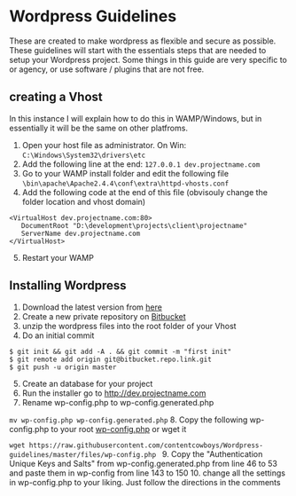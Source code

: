 # Wordpress Guidelines
These are created to make wordpress as flexible and secure as possible.
These guidelines will start with the essentials steps that are needed to setup your Wordpress project.
Some things in this guide are very specific to or agency, or use software / plugins that are not free.

## creating a Vhost

In this instance I will explain how to do this in WAMP/Windows, but in essentially it will be the same on other platfroms.

1. Open your host file as administrator. On Win: `C:\Windows\System32\drivers\etc`
2. Add the following line at the end: `127.0.0.1 dev.projectname.com`
3. Go to your WAMP install folder and edit the following file `\bin\apache\Apache2.4.4\conf\extra\httpd-vhosts.conf`
4. Add the following code at the end of this file (obvisouly change the folder location and vhost domain)

 ```
 <VirtualHost dev.projectname.com:80>
    DocumentRoot "D:\development\projects\client\projectname"
    ServerName dev.projectname.com
 </VirtualHost>
 ```
 5. Restart your WAMP

## Installing Wordpress

 1. Download the latest version from [here](http://wordpress.org/download/)
 2. Create a new  private repository on [Bitbucket](https://bitbucket.org/repo/create)
 3. unzip the wordpress files into the root folder of your Vhost
 4. Do an initial commit

 ```
 $ git init && git add -A . && git commit -m "first init"
 $ git remote add origin git@bitbucket.repo.link.git
 $ git push -u origin master
 ```
 5. Create an database for your project
 6. Run the installer go to http://dev.projectname.com
 7. Rename wp-config.php to wp-config.generated.php

 ```mv wp-config.php wp-config.generated.php```
 8. Copy the following wp-config.php to your root [wp-config.php](https://raw.githubusercontent.com/contentcowboys/Wordpress-guidelines/master/files/wp-config.php) or wget it

  ```wget https://raw.githubusercontent.com/contentcowboys/Wordpress-guidelines/master/files/wp-config.php ```
 9. Copy the "Authentication Unique Keys and Salts" from wp-config.generated.php from line 46 to 53 and paste them in wp-config from line 143 to 150
 10. change all the settings in wp-config.php to your liking. Just follow the directions in the comments
